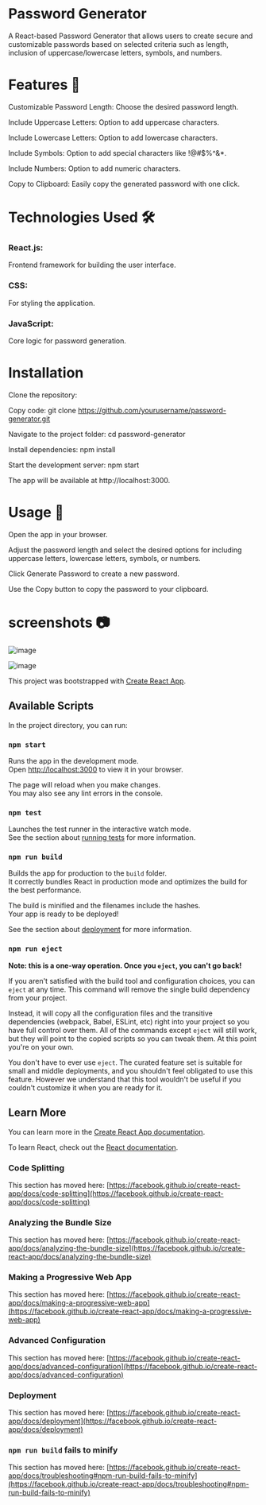 # Password Generator
A React-based Password Generator that allows users to create secure and customizable passwords based on selected criteria such as length, inclusion of uppercase/lowercase letters, symbols, and numbers.

# Features 🚀
Customizable Password Length: Choose the desired password length.

Include Uppercase Letters: Option to add uppercase characters.

Include Lowercase Letters: Option to add lowercase characters.

Include Symbols: Option to add special characters like !@#$%^&*.

Include Numbers: Option to add numeric characters.

Copy to Clipboard: Easily copy the generated password with one click.


# Technologies Used 🛠️
### React.js:
Frontend framework for building the user interface.

### CSS:
For styling the application.

### JavaScript: 
Core logic for password generation.

# Installation
Clone the repository:

Copy code: git clone https://github.com/yourusername/password-generator.git

Navigate to the project folder: cd password-generator

Install dependencies: npm install

Start the development server: npm start


The app will be available at http://localhost:3000.

# Usage 🌟
Open the app in your browser.

Adjust the password length and select the desired options for including uppercase letters, lowercase letters, symbols, or numbers.

Click Generate Password to create a new password.

Use the Copy button to copy the password to your clipboard.


#  screenshots 📷
![image](https://github.com/user-attachments/assets/49e73663-bed5-4a9a-b9d7-3caff7d45af2)


![image](https://github.com/user-attachments/assets/521435e8-3a00-4cf4-bcd1-30f25ab30232)

This project was bootstrapped with [Create React App](https://github.com/facebook/create-react-app).

## Available Scripts

In the project directory, you can run:

### `npm start`

Runs the app in the development mode.\
Open [http://localhost:3000](http://localhost:3000) to view it in your browser.

The page will reload when you make changes.\
You may also see any lint errors in the console.

### `npm test`

Launches the test runner in the interactive watch mode.\
See the section about [running tests](https://facebook.github.io/create-react-app/docs/running-tests) for more information.

### `npm run build`

Builds the app for production to the `build` folder.\
It correctly bundles React in production mode and optimizes the build for the best performance.

The build is minified and the filenames include the hashes.\
Your app is ready to be deployed!

See the section about [deployment](https://facebook.github.io/create-react-app/docs/deployment) for more information.

### `npm run eject`

**Note: this is a one-way operation. Once you `eject`, you can't go back!**

If you aren't satisfied with the build tool and configuration choices, you can `eject` at any time. This command will remove the single build dependency from your project.

Instead, it will copy all the configuration files and the transitive dependencies (webpack, Babel, ESLint, etc) right into your project so you have full control over them. All of the commands except `eject` will still work, but they will point to the copied scripts so you can tweak them. At this point you're on your own.

You don't have to ever use `eject`. The curated feature set is suitable for small and middle deployments, and you shouldn't feel obligated to use this feature. However we understand that this tool wouldn't be useful if you couldn't customize it when you are ready for it.




## Learn More

You can learn more in the [Create React App documentation](https://facebook.github.io/create-react-app/docs/getting-started).

To learn React, check out the [React documentation](https://reactjs.org/).

### Code Splitting

This section has moved here: [https://facebook.github.io/create-react-app/docs/code-splitting](https://facebook.github.io/create-react-app/docs/code-splitting)

### Analyzing the Bundle Size

This section has moved here: [https://facebook.github.io/create-react-app/docs/analyzing-the-bundle-size](https://facebook.github.io/create-react-app/docs/analyzing-the-bundle-size)

### Making a Progressive Web App

This section has moved here: [https://facebook.github.io/create-react-app/docs/making-a-progressive-web-app](https://facebook.github.io/create-react-app/docs/making-a-progressive-web-app)

### Advanced Configuration

This section has moved here: [https://facebook.github.io/create-react-app/docs/advanced-configuration](https://facebook.github.io/create-react-app/docs/advanced-configuration)

### Deployment

This section has moved here: [https://facebook.github.io/create-react-app/docs/deployment](https://facebook.github.io/create-react-app/docs/deployment)

### `npm run build` fails to minify

This section has moved here: [https://facebook.github.io/create-react-app/docs/troubleshooting#npm-run-build-fails-to-minify](https://facebook.github.io/create-react-app/docs/troubleshooting#npm-run-build-fails-to-minify)
